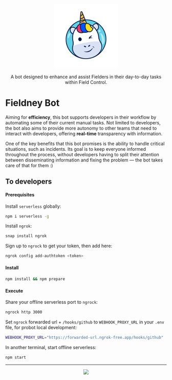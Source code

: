 <center>
  <img src="./assets/readme/fieldney-resized.png" width="200" height="200">
  <p>A bot designed to enhance and assist Fielders in their day-to-day tasks within Field Control.</p>
</center>

# Fieldney Bot

Aiming for **efficiency**, this bot supports developers in their workflow by automating some of their current manual tasks. Not limited to developers, the bot also aims to provide more autonomy to other teams that need to interact with developers, offering **real-time** transparency with information.

One of the key benefits that this bot promises is the ability to handle critical situations, such as incidents. Its goal is to keep everyone informed throughout the process, without developers having to split their attention between disseminating information and fixing the problem — the bot takes care of that for them :)

## To developers

#### Prerequisites

Install `serverless` globally:

```bash
npm i serverless -g
```

Install `ngrok`:

```bash
snap install ngrok
```

Sign up to `ngrock` to get your token, then add here:

```bash
ngrok config add-authtoken <token>
```

#### Install

```bash
npm install && npm prepare
```

#### Execute

Share your offline serverless port to `ngrock`:

```bash
ngrock http 3000
```

Set `ngrock` forwarded url + `/hooks/github` to `WEBHOOK_PROXY_URL` in your `.env` file, for probot local development:
```bash
WEBHOOK_PROXY_URL="https://forwarded-url.ngrok-free.app/hooks/github"
```

In another terminal, start offline serverless:
```bash
npm start
```

---

<center>
<img src="https://img.shields.io/badge/node-18.17.0-green?style=flat-square">
</center>
